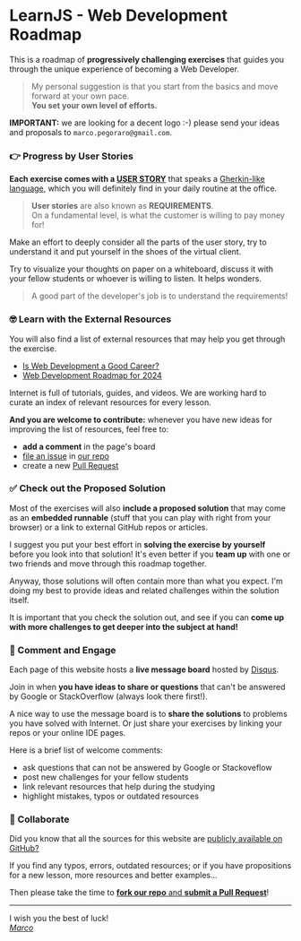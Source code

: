 # LearnJS - Web Development Roadmap

This is a roadmap of **progressively challenging exercises** that guides you
through the unique experience of becoming a Web Developer.

> My personal suggestion is that you start from the basics and move forward
> at your own pace.  
> **You set your own level of efforts.**

**IMPORTANT:** we are looking for a decent logo :-) please send your
ideas and proposals to `marco.pegoraro@gmail.com`.

### 👉 Progress by User Stories

**Each exercise comes with a [USER STORY][1]** that speaks a
[Gherkin-like language][6], which you will definitely find in your daily routine
at the office.

> **User stories** are also known as **REQUIREMENTS**.  
> On a fundamental level, is what the customer is willing to pay money for!

Make an effort to deeply consider all the parts of the user story, try to
understand it and put yourself in the shoes of the virtual client.

Try to visualize your thoughts on paper on a whiteboard, discuss it with
your fellow students or whoever is willing to listen. It helps wonders.

> A good part of the developer's job is to understand the requirements!

### 🤓 Learn with the External Resources

You will also find a list of external resources that may help you get
through the exercise.
- [Is Web Development a Good Career?](https://www.scaler.com/blog/is-web-development-a-good-career/)
- [Web Development Roadmap for 2024](https://www.scaler.com/blog/web-development-roadmap/)

Internet is full of tutorials, guides, and videos. We are working hard to
curate an index of relevant resources for every lesson.

**And you are welcome to contribute:** whenever you have new ideas for improving 
the list of resources, feel free to:

- **add a comment** in the page's board
- [file an issue][3] in [our repo][4]
- create a new [Pull Request][2] 


### ✅ Check out the Proposed Solution

Most of the exercises will also **include a proposed solution** that may come as an
**embedded runnable** (stuff that you can play with right from your browser) or
a link to external GitHub repos or articles.

I suggest you put your best effort in **solving the exercise by yourself** before
you look into that solution! It's even better if you **team up** with one or two
friends and move through this roadmap together.

Anyway, those solutions will often contain more than what you expect. I'm doing
my best to provide ideas and related challenges within the solution itself.

It is important that you check the solution out, and see if you can 
**come up with more challenges to get deeper into the subject at hand!**

### 💬 Comment and Engage

Each page of this website hosts a **live message board** hosted by [Disqus][7].

Join in when **you have ideas to share or questions** that can't be answered by
Google or StackOverflow (always look there first!).

A nice way to use the message board is to **share the solutions** to problems you
have solved with Internet. Or just share your exercises by linking your
repos or your online IDE pages.

Here is a brief list of welcome comments:

- ask questions that can not be answered by Google or Stackoveflow
- post new challenges for your fellow students
- link relevant resources that help during the studying
- highlight mistakes, typos or outdated resources

### 🙌 Collaborate

Did you know that all the sources for this website are [publicly available on GitHub?][4]

If you find any typos, errors, outdated resources; or if you have propositions for
a new lesson, more resources and better examples...

Then please take the time to [**fork our repo** and **submit a Pull Request**][2]!

---

I wish you the best of luck!  
_[Marco][5]_

[1]: https://en.wikipedia.org/wiki/User_story "User Story on Wikipedia"
[2]: https://yangsu.github.io/pull-request-tutorial/ "How to create a Pull Request"
[3]: https://help.github.com/en/articles/creating-an-issue "How to file an Issue"
[4]: https://github.com/marcopeg/learnjs "Learning WebDev on GitHub"
[5]: https://marcopeg.com "Read crazy articles on my personal pages"
[6]: https://en.wikipedia.org/wiki/Cucumber_(software)#Gherkin_language
[7]: https://disqus.com
